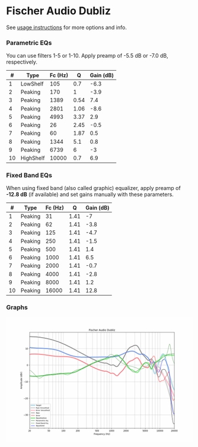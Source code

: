 # Fischer Audio Dubliz
See [usage instructions](https://github.com/jaakkopasanen/AutoEq#usage) for more options and info.

### Parametric EQs
You can use filters 1-5 or 1-10. Apply preamp of -5.5 dB or -7.0 dB, respectively.

|   # | Type      |   Fc (Hz) |    Q |   Gain (dB) |
|-----|-----------|-----------|------|-------------|
|   1 | LowShelf  |       105 | 0.7  |        -6.3 |
|   2 | Peaking   |       170 | 1    |        -3.9 |
|   3 | Peaking   |      1389 | 0.54 |         7.4 |
|   4 | Peaking   |      2801 | 1.06 |        -8.6 |
|   5 | Peaking   |      4993 | 3.37 |         2.9 |
|   6 | Peaking   |        26 | 2.45 |        -0.5 |
|   7 | Peaking   |        60 | 1.87 |         0.5 |
|   8 | Peaking   |      1344 | 5.1  |         0.8 |
|   9 | Peaking   |      6739 | 6    |        -3   |
|  10 | HighShelf |     10000 | 0.7  |         6.9 |

### Fixed Band EQs
When using fixed band (also called graphic) equalizer, apply preamp of **-12.8 dB** (if available) and set gains manually with these parameters.

|   # | Type    |   Fc (Hz) |    Q |   Gain (dB) |
|-----|---------|-----------|------|-------------|
|   1 | Peaking |        31 | 1.41 |        -7   |
|   2 | Peaking |        62 | 1.41 |        -3.8 |
|   3 | Peaking |       125 | 1.41 |        -4.7 |
|   4 | Peaking |       250 | 1.41 |        -1.5 |
|   5 | Peaking |       500 | 1.41 |         1.4 |
|   6 | Peaking |      1000 | 1.41 |         6.5 |
|   7 | Peaking |      2000 | 1.41 |        -0.7 |
|   8 | Peaking |      4000 | 1.41 |        -2.8 |
|   9 | Peaking |      8000 | 1.41 |         1.2 |
|  10 | Peaking |     16000 | 1.41 |        12.8 |

### Graphs
![](./Fischer%20Audio%20Dubliz.png)
